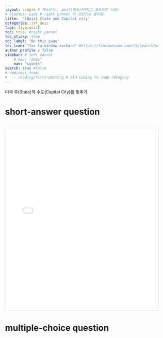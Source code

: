 ```yaml
---
layout: single # 메뉴유지,  post(메뉴사라지고 포스트만 나옴)
# classes: wide # right pannel 이 상단으로 올라감.
title:  "[Quiz] State and Capital city"
categories: JYP_Quiz
tags: [jyp,quiz]
toc: true. #right pannel
toc_sticky: true
toc_label: "On this page"
toc_icon: "fas fa-window-restore" #https://fontawesome.com/v5/search?o=r&s=solid
author_profile : false
sidebar: # left pannel
    # nav: "docs"
    nav: "counts"
search: true #false 
# redirect_from:
#   - /coding/first-posting # old coding to code category
---
```


미국 주(State)의 수도(Capital City)를 맞추기

# short-answer question
<br>

<iframe src="/quizState.html" width="100%" height="600" frameborder="0" style="border:1px solid #ddd;"></iframe>

<br>

# multiple-choice question
<!-- <br>

<iframe src="/quizState-dialogue.html" width="100%" height="600" frameborder="0" style="border:1px solid #ddd;"></iframe>

<br> -->
